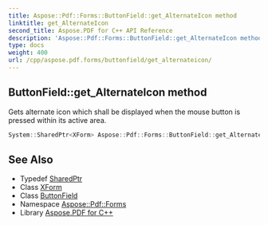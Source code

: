 ```yaml
---
title: Aspose::Pdf::Forms::ButtonField::get_AlternateIcon method
linktitle: get_AlternateIcon
second_title: Aspose.PDF for C++ API Reference
description: 'Aspose::Pdf::Forms::ButtonField::get_AlternateIcon method. Gets alternate icon which shall be displayed when the mouse button is pressed within its active area in C++.'
type: docs
weight: 400
url: /cpp/aspose.pdf.forms/buttonfield/get_alternateicon/
---
```

## ButtonField::get_AlternateIcon method


Gets alternate icon which shall be displayed when the mouse button is pressed within its active area.

```cpp
System::SharedPtr<XForm> Aspose::Pdf::Forms::ButtonField::get_AlternateIcon()
```

## See Also

* Typedef [SharedPtr](../../../system/sharedptr/)
* Class [XForm](../../../aspose.pdf/xform/)
* Class [ButtonField](../)
* Namespace [Aspose::Pdf::Forms](../../)
* Library [Aspose.PDF for C++](../../../)
